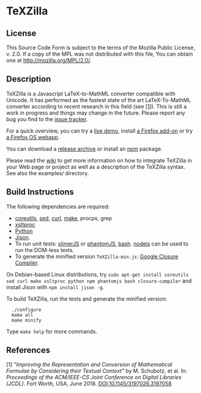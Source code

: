 TeXZilla
========

License
-------

This Source Code Form is subject to the terms of the Mozilla Public
License, v. 2.0. If a copy of the MPL was not distributed with this
file, You can obtain one at http://mozilla.org/MPL/2.0/.

Description
-----------

TeXZilla is a Javascript LaTeX-to-MathML converter compatible
with Unicode. It has performed as the fastest state of the art LaTeX-To-MathML converter according to recent research in this field (see [[1](#references)]). This is still a work in progress and things may change in the
future. Please report any bug you find to the
[issue tracker](https://github.com/fred-wang/TeXZilla/issues?state=open).

For a quick overview, you can try a
[live demo](http://fred-wang.github.io/TeXZilla/), install
[a Firefox add-on](https://addons.mozilla.org/en-US/firefox/addon/texzilla/) or
try [a Firefox OS webapp](http://r-gaia-cs.github.io/TeXZilla-webapp/).

You can download a [release archive](https://github.com/fred-wang/TeXZilla/releases) or
install an [npm](https://www.npmjs.org/package/texzilla) package.

Please read the [wiki](https://github.com/fred-wang/TeXZilla/wiki) to get more
information on how to integrate TeXZilla in your Web page or project as well
as a description of the TeXZilla syntax. See also the examples/ directory.

Build Instructions
------------------

The following dependencies are required:

- [coreutils](https://www.gnu.org/software/coreutils/), [sed](https://www.gnu.org/software/sed/), [curl](http://curl.haxx.se/), [make](https://www.gnu.org/software/make/), procps, grep
- [xsltproc](http://xmlsoft.org/XSLT/xsltproc2.html)
- [Python](http://www.python.org/)
- [Jison](http://zaach.github.io/jison).
- To run unit tests: [slimerJS](http://slimerjs.org/) or [phantomJS](http://phantomjs.org/), [bash](https://www.gnu.org/software/bash/). [nodejs](http://nodejs.org/) can be used to run the DOM-less tests.
- To generate the minified version `TeXZilla-min.js`: [Google Closure Compiler](https://developers.google.com/closure/compiler/).

On Debian-based Linux distributions, try `sudo apt-get install coreutils sed curl make xsltproc python npm phantomjs bash closure-compiler` and install Jison with `npm install jison -g`.

To build TeXZilla, run the tests and generate the minified version:

      ./configure
      make all
      make minify

Type `make help` for more commands.


References
------------------
[1] _"Improving the Representation and Conversion of Mathematical Formulae by Considering their Textual Context"_ by M. Schubotz, et al. In: _Proceedings of the ACM/IEEE-CS Joint Conference on Digital Libraries (JCDL)_. Fort Worth, USA, June 2018. [DOI:10.1145/3197026.3197058](dx.doi.org/10.1145/3197026.3197058)
